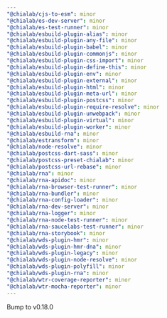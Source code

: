 ```yaml
---
"@chialab/cjs-to-esm": minor
"@chialab/es-dev-server": minor
"@chialab/es-test-runner": minor
"@chialab/esbuild-plugin-alias": minor
"@chialab/esbuild-plugin-any-file": minor
"@chialab/esbuild-plugin-babel": minor
"@chialab/esbuild-plugin-commonjs": minor
"@chialab/esbuild-plugin-css-import": minor
"@chialab/esbuild-plugin-define-this": minor
"@chialab/esbuild-plugin-env": minor
"@chialab/esbuild-plugin-external": minor
"@chialab/esbuild-plugin-html": minor
"@chialab/esbuild-plugin-meta-url": minor
"@chialab/esbuild-plugin-postcss": minor
"@chialab/esbuild-plugin-require-resolve": minor
"@chialab/esbuild-plugin-unwebpack": minor
"@chialab/esbuild-plugin-virtual": minor
"@chialab/esbuild-plugin-worker": minor
"@chialab/esbuild-rna": minor
"@chialab/estransform": minor
"@chialab/node-resolve": minor
"@chialab/postcss-dart-sass": minor
"@chialab/postcss-preset-chialab": minor
"@chialab/postcss-url-rebase": minor
"@chialab/rna": minor
"@chialab/rna-apidoc": minor
"@chialab/rna-browser-test-runner": minor
"@chialab/rna-bundler": minor
"@chialab/rna-config-loader": minor
"@chialab/rna-dev-server": minor
"@chialab/rna-logger": minor
"@chialab/rna-node-test-runner": minor
"@chialab/rna-saucelabs-test-runner": minor
"@chialab/rna-storybook": minor
"@chialab/wds-plugin-hmr": minor
"@chialab/wds-plugin-hmr-dna": minor
"@chialab/wds-plugin-legacy": minor
"@chialab/wds-plugin-node-resolve": minor
"@chialab/wds-plugin-polyfill": minor
"@chialab/wds-plugin-rna": minor
"@chialab/wtr-coverage-reporter": minor
"@chialab/wtr-mocha-reporter": minor
---
```


Bump to v0.18.0
